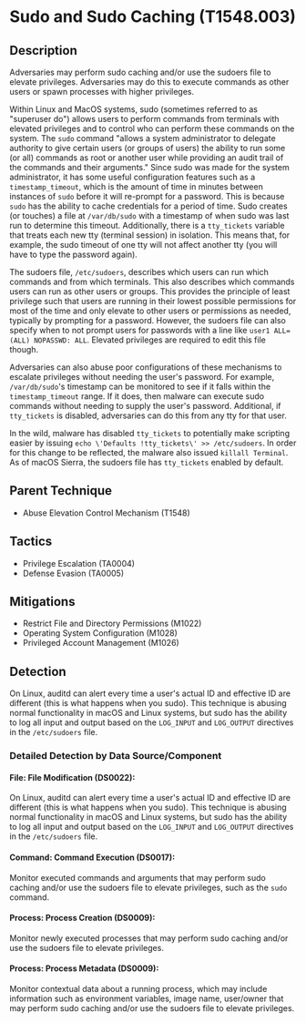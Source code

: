 # Sudo and Sudo Caching (T1548.003)

## Description
Adversaries may perform sudo caching and/or use the sudoers file to elevate privileges. Adversaries may do this to execute commands as other users or spawn processes with higher privileges.

Within Linux and MacOS systems, sudo (sometimes referred to as "superuser do") allows users to perform commands from terminals with elevated privileges and to control who can perform these commands on the system. The ```sudo``` command "allows a system administrator to delegate authority to give certain users (or groups of users) the ability to run some (or all) commands as root or another user while providing an audit trail of the commands and their arguments." Since sudo was made for the system administrator, it has some useful configuration features such as a ```timestamp_timeout```, which is the amount of time in minutes between instances of ```sudo``` before it will re-prompt for a password. This is because ```sudo``` has the ability to cache credentials for a period of time. Sudo creates (or touches) a file at ```/var/db/sudo``` with a timestamp of when sudo was last run to determine this timeout. Additionally, there is a ```tty_tickets``` variable that treats each new tty (terminal session) in isolation. This means that, for example, the sudo timeout of one tty will not affect another tty (you will have to type the password again).

The sudoers file, ```/etc/sudoers```, describes which users can run which commands and from which terminals. This also describes which commands users can run as other users or groups. This provides the principle of least privilege such that users are running in their lowest possible permissions for most of the time and only elevate to other users or permissions as needed, typically by prompting for a password. However, the sudoers file can also specify when to not prompt users for passwords with a line like ```user1 ALL=(ALL) NOPASSWD: ALL```. Elevated privileges are required to edit this file though.

Adversaries can also abuse poor configurations of these mechanisms to escalate privileges without needing the user's password. For example, ```/var/db/sudo```'s timestamp can be monitored to see if it falls within the ```timestamp_timeout``` range. If it does, then malware can execute sudo commands without needing to supply the user's password. Additional, if ```tty_tickets``` is disabled, adversaries can do this from any tty for that user.

In the wild, malware has disabled ```tty_tickets``` to potentially make scripting easier by issuing ```echo \'Defaults !tty_tickets\' >> /etc/sudoers```. In order for this change to be reflected, the malware also issued ```killall Terminal```. As of macOS Sierra, the sudoers file has ```tty_tickets``` enabled by default.

## Parent Technique
- Abuse Elevation Control Mechanism (T1548)

## Tactics
- Privilege Escalation (TA0004)
- Defense Evasion (TA0005)

## Mitigations
- Restrict File and Directory Permissions (M1022)
- Operating System Configuration (M1028)
- Privileged Account Management (M1026)

## Detection
On Linux, auditd can alert every time a user's actual ID and effective ID are different (this is what happens when you sudo). This technique is abusing normal functionality in macOS and Linux systems, but sudo has the ability to log all input and output based on the ```LOG_INPUT``` and ```LOG_OUTPUT``` directives in the ```/etc/sudoers``` file.

### Detailed Detection by Data Source/Component
#### File: File Modification (DS0022): 
On Linux, auditd can alert every time a user's actual ID and effective ID are different (this is what happens when you sudo). This technique is abusing normal functionality in macOS and Linux systems, but sudo has the ability to log all input and output based on the ```LOG_INPUT``` and ```LOG_OUTPUT``` directives in the ```/etc/sudoers``` file.

#### Command: Command Execution (DS0017): 
Monitor executed commands and arguments that may perform sudo caching and/or use the sudoers file to elevate privileges, such as the ```sudo``` command.

#### Process: Process Creation (DS0009): 
Monitor newly executed processes that may perform sudo caching and/or use the sudoers file to elevate privileges.

#### Process: Process Metadata (DS0009): 
Monitor contextual data about a running process, which may include information such as environment variables, image name, user/owner that may perform sudo caching and/or use the sudoers file to elevate privileges.

